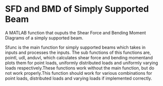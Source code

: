 # SFD and BMD of Simply Supported Beam
A MATLAB function that ouputs the Shear Force and Bending Moment Diagrams of  a simply supported beam.

Sfunc is the  main  function for simply supported beams which takes in  inputs and processes the inputs. The sub functions of this functions are, pointl, udl, anduvl, which calculates shear force and bending  momentand plots them  for point loads, uniformly distributed loads and  uniformly varying  loads  respectively.These  functions work  without  the  main  function,  but do  not  work properly.This  function should work  for  various combinations  for point  loads, distributed loads and varying loads if implemented correctly.
